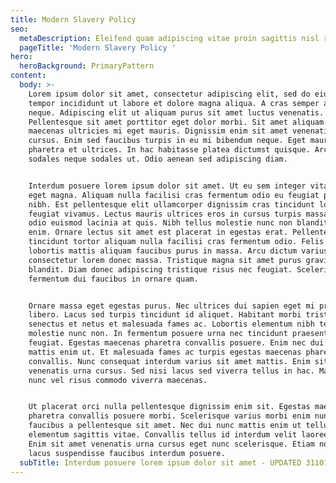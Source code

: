 ```yaml
---
title: Modern Slavery Policy
seo:
  metaDescription: Eleifend quam adipiscing vitae proin sagittis nisl rhoncus mattis.
  pageTitle: 'Modern Slavery Policy '
hero:
  heroBackground: PrimaryPattern
content:
  body: >-
    Lorem ipsum dolor sit amet, consectetur adipiscing elit, sed do eiusmod
    tempor incididunt ut labore et dolore magna aliqua. A cras semper auctor
    neque. Adipiscing elit ut aliquam purus sit amet luctus venenatis.
    Pellentesque sit amet porttitor eget dolor morbi. Sit amet aliquam id diam
    maecenas ultricies mi eget mauris. Dignissim enim sit amet venenatis urna
    cursus. Enim sed faucibus turpis in eu mi bibendum neque. Eget mauris
    pharetra et ultrices. In hac habitasse platea dictumst quisque. Arcu non
    sodales neque sodales ut. Odio aenean sed adipiscing diam.


    Interdum posuere lorem ipsum dolor sit amet. Ut eu sem integer vitae justo
    eget magna. Aliquam nulla facilisi cras fermentum odio eu feugiat pretium
    nibh. Est pellentesque elit ullamcorper dignissim cras tincidunt lobortis
    feugiat vivamus. Lectus mauris ultrices eros in cursus turpis massa. Non
    odio euismod lacinia at quis. Nibh tellus molestie nunc non blandit massa
    enim. Ornare lectus sit amet est placerat in egestas erat. Pellentesque eu
    tincidunt tortor aliquam nulla facilisi cras fermentum odio. Felis eget nunc
    lobortis mattis aliquam faucibus purus in massa. Arcu dictum varius duis at
    consectetur lorem donec massa. Tristique magna sit amet purus gravida quis
    blandit. Diam donec adipiscing tristique risus nec feugiat. Scelerisque
    fermentum dui faucibus in ornare quam.


    Ornare massa eget egestas purus. Nec ultrices dui sapien eget mi proin sed
    libero. Lacus sed turpis tincidunt id aliquet. Habitant morbi tristique
    senectus et netus et malesuada fames ac. Lobortis elementum nibh tellus
    molestie nunc non. In fermentum posuere urna nec tincidunt praesent semper
    feugiat. Egestas maecenas pharetra convallis posuere. Enim nec dui nunc
    mattis enim ut. Et malesuada fames ac turpis egestas maecenas pharetra
    convallis. Nunc consequat interdum varius sit amet mattis. Enim sit amet
    venenatis urna cursus. Sed nisi lacus sed viverra tellus in hac. Malesuada
    nunc vel risus commodo viverra maecenas. 


    Ut placerat orci nulla pellentesque dignissim enim sit. Egestas maecenas
    pharetra convallis posuere morbi. Scelerisque varius morbi enim nunc
    faucibus a pellentesque sit amet. Nec dui nunc mattis enim ut tellus
    elementum sagittis vitae. Convallis tellus id interdum velit laoreet id.
    Enim sit amet venenatis urna cursus eget nunc scelerisque. Etiam non quam
    lacus suspendisse faucibus interdum posuere.
  subTitle: Interdum posuere lorem ipsum dolor sit amet - UPDATED 311019
---
```


